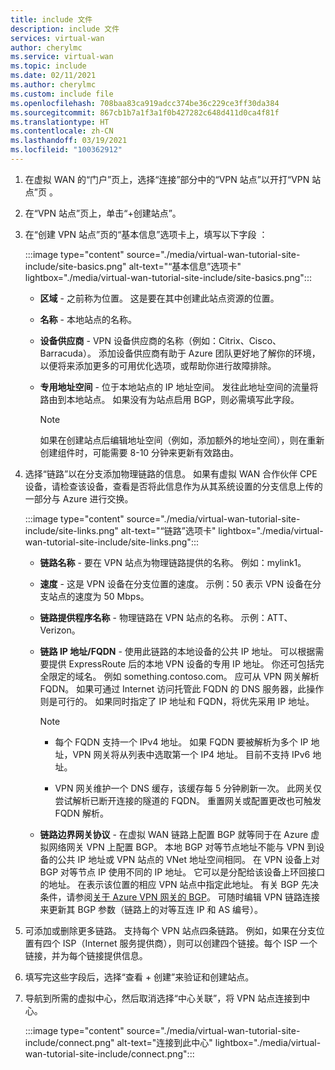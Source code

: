 ```yaml
---
title: include 文件
description: include 文件
services: virtual-wan
author: cherylmc
ms.service: virtual-wan
ms.topic: include
ms.date: 02/11/2021
ms.author: cherylmc
ms.custom: include file
ms.openlocfilehash: 708baa83ca919adcc374be36c229ce3ff30da384
ms.sourcegitcommit: 867cb1b7a1f3a1f0b427282c648d411d0ca4f81f
ms.translationtype: HT
ms.contentlocale: zh-CN
ms.lasthandoff: 03/19/2021
ms.locfileid: "100362912"
---
```

1. 在虚拟 WAN 的“门户”页上，选择“连接”部分中的“VPN 站点”以开打“VPN 站点”页 。
1. 在“VPN 站点”页上，单击“+创建站点”。
1. 在“创建 VPN 站点”页的“基本信息”选项卡上，填写以下字段 ：

   :::image type="content" source="./media/virtual-wan-tutorial-site-include/site-basics.png" alt-text="“基本信息”选项卡" lightbox="./media/virtual-wan-tutorial-site-include/site-basics.png":::

    * **区域** - 之前称为位置。 这是要在其中创建此站点资源的位置。
    * **名称** - 本地站点的名称。
    * **设备供应商** - VPN 设备供应商的名称（例如：Citrix、Cisco、Barracuda）。 添加设备供应商有助于 Azure 团队更好地了解你的环境，以便将来添加更多的可用优化选项，或帮助你进行故障排除。
    * **专用地址空间** - 位于本地站点的 IP 地址空间。 发往此地址空间的流量将路由到本地站点。 如果没有为站点启用 BGP，则必需填写此字段。
    
      >[!NOTE]
      >如果在创建站点后编辑地址空间（例如，添加额外的地址空间），则在重新创建组件时，可能需要 8-10 分钟来更新有效路由。
      >
1. 选择“链路”以在分支添加物理链路的信息。 如果有虚拟 WAN 合作伙伴 CPE 设备，请检查该设备，查看是否将此信息作为从其系统设置的分支信息上传的一部分与 Azure 进行交换。

   :::image type="content" source="./media/virtual-wan-tutorial-site-include/site-links.png" alt-text="“链路”选项卡" lightbox="./media/virtual-wan-tutorial-site-include/site-links.png":::

   * **链路名称** - 要在 VPN 站点为物理链路提供的名称。 例如：mylink1。
   * **速度** - 这是 VPN 设备在分支位置的速度。 示例：50 表示 VPN 设备在分支站点的速度为 50 Mbps。
   * **链路提供程序名称** - 物理链路在 VPN 站点的名称。 示例：ATT、Verizon。
   * **链路 IP 地址/FQDN** - 使用此链路的本地设备的公共 IP 地址。 可以根据需要提供 ExpressRoute 后的本地 VPN 设备的专用 IP 地址。 你还可包括完全限定的域名。 例如 something.contoso.com。 应可从 VPN 网关解析 FQDN。 如果可通过 Internet 访问托管此 FQDN 的 DNS 服务器，此操作则是可行的。 如果同时指定了 IP 地址和 FQDN，将优先采用 IP 地址。

     >[!NOTE]
     >
     >* 每个 FQDN 支持一个 IPv4 地址。 如果 FQDN 要被解析为多个 IP 地址，VPN 网关将从列表中选取第一个 IP4 地址。 目前不支持 IPv6 地址。
     >
     >* VPN 网关维护一个 DNS 缓存，该缓存每 5 分钟刷新一次。 此网关仅尝试解析已断开连接的隧道的 FQDN。 重置网关或配置更改也可触发 FQDN 解析。
     >
   * **链路边界网关协议** - 在虚拟 WAN 链路上配置 BGP 就等同于在 Azure 虚拟网络网关 VPN 上配置 BGP。 本地 BGP 对等节点地址不能与 VPN 到设备的公共 IP 地址或 VPN 站点的 VNet 地址空间相同。 在 VPN 设备上对 BGP 对等节点 IP 使用不同的 IP 地址。 它可以是分配给该设备上环回接口的地址。 在表示该位置的相应 VPN 站点中指定此地址。  有关 BGP 先决条件，请参阅[关于 Azure VPN 网关的 BGP](../articles/vpn-gateway/vpn-gateway-bgp-overview.md)。 可随时编辑 VPN 链路连接来更新其 BGP 参数（链路上的对等互连 IP 和 AS 编号）。
1. 可添加或删除更多链路。 支持每个 VPN 站点四条链路。 例如，如果在分支位置有四个 ISP（Internet 服务提供商），则可以创建四个链接。每个 ISP 一个链接，并为每个链接提供信息。
1. 填写完这些字段后，选择“查看 + 创建”来验证和创建站点。
1. 导航到所需的虚拟中心，然后取消选择“中心关联”，将 VPN 站点连接到中心。

   :::image type="content" source="./media/virtual-wan-tutorial-site-include/connect.png" alt-text="连接到此中心" lightbox="./media/virtual-wan-tutorial-site-include/connect.png":::
